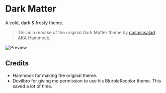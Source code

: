 # Dark Matter
A cold, dark & frosty theme.
> This is a remake of the original Dark Matter theme by [cosmicsalad](http://github.com/cosmicsalad/) AKA Hammock.

![Preview](https://i.imgur.com/xSG96qa.png)

## Credits
* Hammock for making the original theme.
* Devilbro for giving me permission to use his BlurpleRecolor theme. This saved a lot of time.
